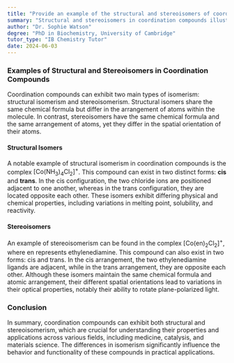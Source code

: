 ```yaml
---
title: "Provide an example of the structural and stereoisomers of coordination compounds"
summary: "Structural and stereoisomers in coordination compounds illustrate different arrangements of ligands and metal centers, affecting properties like reactivity and color, highlighting the complexity of coordination chemistry."
author: "Dr. Sophie Watson"
degree: "PhD in Biochemistry, University of Cambridge"
tutor_type: "IB Chemistry Tutor"
date: 2024-06-03
---
```


### Examples of Structural and Stereoisomers in Coordination Compounds

Coordination compounds can exhibit two main types of isomerism: structural isomerism and stereoisomerism. Structural isomers share the same chemical formula but differ in the arrangement of atoms within the molecule. In contrast, stereoisomers have the same chemical formula and the same arrangement of atoms, yet they differ in the spatial orientation of their atoms.

#### Structural Isomers

A notable example of structural isomerism in coordination compounds is the complex $[\text{Co}(\text{NH}_3)_4\text{Cl}_2]^+$. This compound can exist in two distinct forms: **cis** and **trans**. In the cis configuration, the two chloride ions are positioned adjacent to one another, whereas in the trans configuration, they are located opposite each other. These isomers exhibit differing physical and chemical properties, including variations in melting point, solubility, and reactivity.

#### Stereoisomers

An example of stereoisomerism can be found in the complex $[\text{Co}(\text{en})_2\text{Cl}_2]^+$, where $\text{en}$ represents ethylenediamine. This compound can also exist in two forms: cis and trans. In the cis arrangement, the two ethylenediamine ligands are adjacent, while in the trans arrangement, they are opposite each other. Although these isomers maintain the same chemical formula and atomic arrangement, their different spatial orientations lead to variations in their optical properties, notably their ability to rotate plane-polarized light.

### Conclusion

In summary, coordination compounds can exhibit both structural and stereoisomerism, which are crucial for understanding their properties and applications across various fields, including medicine, catalysis, and materials science. The differences in isomerism significantly influence the behavior and functionality of these compounds in practical applications.
    
